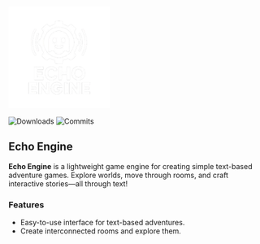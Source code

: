 <p align="left">
  <img src="https://github.com/DirectedHunt42/EchoEngine/blob/main/Engine_editor/Icons/Echo_engine/Echo_engine_transparent.png" alt="Echo Engine Logo" width="200"/>
</p>

![Downloads](https://img.shields.io/badge/downloads-0-brightgreen)
![Commits](https://img.shields.io/github/commit-activity/m/DirectedHunt42/EchoEngine?color=blue)

## Echo Engine

**Echo Engine** is a lightweight game engine for creating simple text-based adventure games. Explore worlds, move through rooms, and craft interactive stories—all through text!

### Features

- Easy-to-use interface for text-based adventures.
- Create interconnected rooms and explore them.
